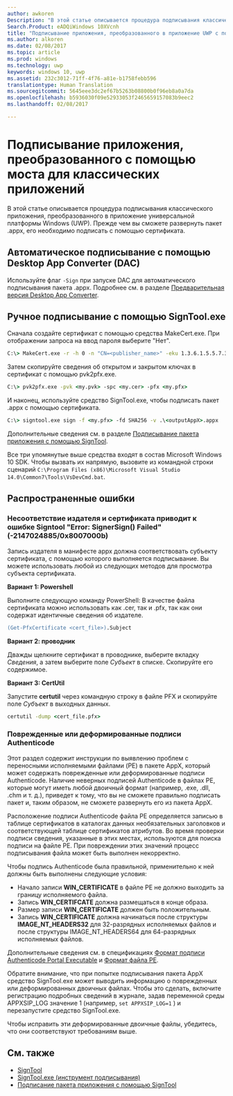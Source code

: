 ```yaml
---
author: awkoren
Description: "В этой статье описывается процедура подписывания классического приложения, преобразованного в приложение универсальной платформы Windows (UWP)."
Search.Product: eADQiWindows 10XVcnh
title: "Подписывание приложения, преобразованного в приложение UWP с помощью моста для классических приложений."
ms.author: alkoren
ms.date: 02/08/2017
ms.topic: article
ms.prod: windows
ms.technology: uwp
keywords: windows 10, uwp
ms.assetid: 232c3012-71ff-4f76-a81e-b1758febb596
translationtype: Human Translation
ms.sourcegitcommit: 5645eee3dc2ef67b5263b08800b0f96eb8a0a7da
ms.openlocfilehash: b5936030f09e52933053f2465659157083b9eec2
ms.lasthandoff: 02/08/2017

---
```


# <a name="sign-an-app-converted-with-the-desktop-bridge"></a>Подписывание приложения, преобразованного с помощью моста для классических приложений

В этой статье описывается процедура подписывания классического приложения, преобразованного в приложение универсальной платформы Windows (UWP). Прежде чем вы сможете развернуть пакет .appx, его необходимо подписать с помощью сертификата.

## <a name="automatically-sign-using-the-desktop-app-converter-dac"></a>Автоматическое подписывание с помощью Desktop App Converter (DAC)

Используйте флаг ```-Sign``` при запуске DAC для автоматического подписывания пакета .appx. Подробнее см. в разделе [Предварительная версия Desktop App Converter](desktop-to-uwp-run-desktop-app-converter.md).

## <a name="manually-sign-using-signtoolexe"></a>Ручное подписывание с помощью SignTool.exe

Сначала создайте сертификат с помощью средства MakeCert.exe. При отображении запроса на ввод пароля выберите "Нет". 

```cmd
C:\> MakeCert.exe -r -h 0 -n "CN=<publisher_name>" -eku 1.3.6.1.5.5.7.3.3 -pe -sv <my.pvk> <my.cer>
```

Затем скопируйте сведения об открытом и закрытом ключах в сертификат с помощью pvk2pfx.exe. 

```cmd
C:\> pvk2pfx.exe -pvk <my.pvk> -spc <my.cer> -pfx <my.pfx>
```
И наконец, используйте средство SignTool.exe, чтобы подписать пакет .appx с помощью сертификата.

```cmd
C:\> signtool.exe sign -f <my.pfx> -fd SHA256 -v .\<outputAppX>.appx
``` 

Дополнительные сведения см. в разделе [Подписывание пакета приложения с помощью SignTool](https://msdn.microsoft.com/library/windows/desktop/jj835835.aspx). 

Все три упомянутые выше средства входят в состав Microsoft Windows 10 SDK. Чтобы вызвать их напрямую, вызовите из командной строки сценарий ```C:\Program Files (x86)\Microsoft Visual Studio 14.0\Common7\Tools\VsDevCmd.bat```.

## <a name="common-errors"></a>Распространенные ошибки

### <a name="publisher-and-cert-mismatch-causes-signtool-error-error-signersign-failed--21470248850x8007000b"></a>Несоответствие издателя и сертификата приводит к ошибке Signtool "Error: SignerSign() Failed" (-2147024885/0x8007000b)

Запись издателя в манифесте appx должна соответствовать субъекту сертификата, с помощью которого выполняется подписывание.  Вы можете использовать любой из следующих методов для просмотра субъекта сертификата. 

**Вариант 1: Powershell**

Выполните следующую команду PowerShell: В качестве файла сертификата можно использовать как .cer, так и .pfx, так как они содержат идентичные сведения об издателе.

```ps
(Get-PfxCertificate <cert_file>).Subject
```

**Вариант 2: проводник**

Дважды щелкните сертификат в проводнике, выберите вкладку *Сведения*, а затем выберите поле *Субъект* в списке. Скопируйте его содержимое. 

**Вариант 3: CertUtil**

Запустите **certutil** через командную строку в файле PFX и скопируйте поле *Субъект* в выходных данных. 

```cmd
certutil -dump <cert_file.pfx>
```

### <a name="corrupted-or-malformed-authenticode-signatures"></a>Поврежденные или деформированные подписи Authenticode

Этот раздел содержит инструкции по выявлению проблем с переносными исполняемыми файлами (PE) в пакете AppX, который может содержать поврежденные или деформированные подписи Authenticode. Наличие неверных подписей Authenticode в файлах PE, которые могут иметь любой двоичный формат (например, .exe, .dll, .chm и т. д.), приведет к тому, что вы не сможете правильно подписать пакет и, таким образом, не сможете развернуть его из пакета AppX. 

Расположение подписи Authenticode файла PE определяется записью в таблице сертификатов в каталогах данных необязательных заголовков и соответствующей таблице сертификатов атрибутов. Во время проверки подписи сведения, указанные в этих местах, используются для поиска подписи на файле PE. При повреждении этих значений процесс подписывания файла может быть выполнен некорректно. 

Чтобы подпись Authenticode была правильной, применительно к ней должны быть выполнены следующие условия:

- Начало записи **WIN_CERTIFICATE** в файле PE не должно выходить за границу исполняемого файла.
- Запись **WIN_CERTIFCATE** должна размещаться в конце образа.
- Размер записи **WIN_CERTIFICATE** должен быть положительным.
- Запись **WIN_CERTIFICATE** должна начинаться после структуры **IMAGE_NT_HEADERS32** для 32-разрядных исполняемых файлов и после структуры IMAGE_NT_HEADERS64 для 64-разрядных исполняемых файлов.

Дополнительные сведения см. в спецификациях [Формат подписи Authenticode Portal Executable](http://download.microsoft.com/download/9/c/5/9c5b2167-8017-4bae-9fde-d599bac8184a/Authenticode_PE.docx) и [Формат файла PE](https://msdn.microsoft.com/windows/hardware/gg463119.aspx). 

Обратите внимание, что при попытке подписывания пакета AppX средство SignTool.exe может выводить информацию о поврежденных или деформированных двоичных файлах. Чтобы это сделать, включите регистрацию подробных сведений в журнале, задав переменной среды APPXSIP_LOG значение 1 (например, ```set APPXSIP_LOG=1``` ) и перезапустите средство SignTool.exe.

Чтобы исправить эти деформированные двоичные файлы, убедитесь, что они соответствуют требованиям выше.

## <a name="see-also"></a>См. также

- [SignTool](https://msdn.microsoft.com/library/windows/desktop/aa387764.aspx)
- [SignTool.exe (инструмент подписывания)](https://msdn.microsoft.com/library/8s9b9yaz.aspx)
- [Подписание пакета приложения с помощью SignTool](https://msdn.microsoft.com/library/windows/desktop/jj835835.aspx)

